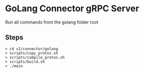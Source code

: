 # GoLang Connector gRPC Server
Run all commands from the golang folder root

## Steps
```
> cd v1/connector/golang
> scripts/copy_protos.sh
> scripts/compile_protos.sh
> scripts/build.sh
> ./main
```